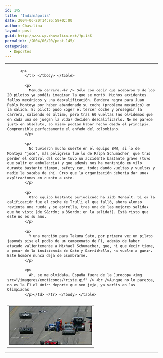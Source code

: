 ```yaml
---
id: 145
title: 'Indianápolis'
date: 2004-06-20T14:26:59+02:00
author: Chavalina
layout: post
guid: http://www.wp.chavalina.net/?p=145
permalink: /2004/06/20/post-145/
categories:
  - Deportes
---
```

<table width="100%" border="0" cellpadding="0" cellspacing="0">
  <tr>
    <td>
      <table border="0" cellspacing="5" cellpadding="10" width="1" align="left">
        <tr>
          <td>
            <img src="/imagenes/fotos/indianapolis.jpg" alt="accidente ralph schumacher" width="270" height="126" border="1" />
          </td>
          
          <p>
            </tr> </tbody> </table> 
            
            <p>
              Menuda carrera.<br /> Sólo con decir que acabaron 9 de los 20 pilotos ya podéis imaginar la que se montó. Muchos accidentes, fallos mecánicos y una descalificación. Bandera negra para Juan Pablo Montoya por haber abandonado su coche (problema mecánico) en la salida. El piloto pudo coger el tercer coche y proseguir la carrera, saliendo el último, pero tras 60 vueltas (no olvidemos que en cada una se juegan la vida) deciden descalificarlo. No me parece justo en absoluto, lo mismo podían haber hecho desde el principio. Comprensible perfectamente el enfado del colombiano.
            </p>
            
            <p>
              No tuvieron mucha suerte en el equipo BMW, si lo de Montoya "jode", más peligroso fue lo de Ralph Schumacher, que tras perder el control del coche tuvo un accidente bastante grave (tuvo que salir en ambulancia) y que además nos ha mantenido en vilo durante bastante tiempo, safety car, todos dando vueltas y vueltas y nadie le sacaba de ahí. Creo que la organización debería dar unas explicaciones en cuanto a esto.
            </p>
            
            <p>
              Otro equipo bastante perjudicado ha sido Renault. Si en la calificación fue el coche de Trulli el que falló, ahora Alonso revienta una rueda y se estrella, tras una de las mejores salidas que he visto (de 9&ordm; a 3&ordm; en la salida!). Está visto que este no es su año.
            </p>
            
            <p>
              Y una mención para Takuma Sato, por primera vez un piloto japonés pisa el podio de un campeonato de F1, además de haber atacado valientemente a Michael Schumacher, que, ni que decir tiene, a pesar de la insistencia de Sato y Barrichello, ha vuelto a ganar. Este hombre nunca deja de asombrarme.
            </p>
            
            <p>
              Ah, se me olvidaba… España fuera de la Eurocopa <img src="/imagenes/emoticonos/triste.gif" /> <br />Aunque no lo parezca, no es la F1 el único deporte que veo jeje, ya veréis en las Olimpiadas
            </p></td> </tr> </tbody> </table>